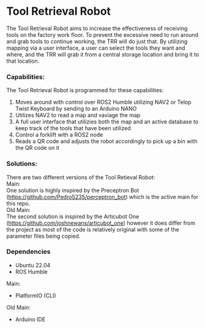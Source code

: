 # Tool Retrieval Robot
The Tool Retrieval Robot aims to increase the effectiveness of receiving tools on the factory work floor. To prevent the excessive need to run around and grab tools to continue working, the TRR will do just that. By utilizing mapping via a user interface, a user can select the tools they want and where, and the TRR will grab it from a central storage location and bring it to that location. 

### Capabilities:
The Tool Retrieval Robot is programmed for these capabilities:<br />
1. Moves around with control over ROS2 Humble utilizing NAV2 or Telop Twist Keyboard by sending to an Arduino NANO<br />
2. Utilizes NAV2 to read a map and vaviage the map<br />
3. A full user interface that utilizies both the map and an active database to keep track of the tools that have been utilized <br />
4. Control a forklift with a ROS2 node<br />
5. Reads a QR code and adjusts the robot accordingly to pick up a bin with the QR code on it<br />


### Solutions:
There are two different versions of the Tool Retieval Robot:<br />
Main:<br />
One solution is highly inspired by the Preceptron Bot (<https://github.com/PedroS235/perceptron_bot>) which is the active main for this repo.<br />
Old Main:<br />
The second solution is inspired by the Articubot One (<https://github.com/joshnewans/articubot_one>) however it does differ from the project as most of the code is relatively original with some of the parameter files being copied.<br />


### Dependencies
- Ubuntu 22.04<br />
- ROS Humble<br />

Main:<br />
- PlatformIO (CLI)<br />

Old Main:<br />
- Arduino IDE<br />
